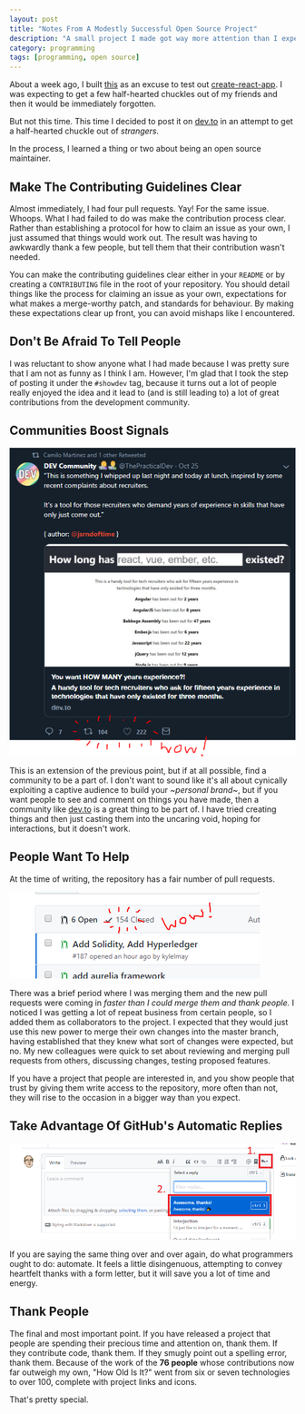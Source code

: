 ```yaml
---
layout: post
title: "Notes From A Modestly Successful Open Source Project"
description: "A small project I made got way more attention than I expected and I had to learn some things about being the maintainer of an open source project."
category: programming
tags: [programming, open source]
---
```


About a week ago, I built [this](https://howoldisit.glitch.me/) as an excuse to test out [create-react-app](https://github.com/facebook/create-react-app). I was expecting to get a few half-hearted chuckles out of my friends and then it would be immediately forgotten.

But not this time. This time I decided to post it on [dev.to](https://dev.to) in an attempt to get a half-hearted chuckle out of *strangers.*

In the process, I learned a thing or two about being an open source maintainer.

## Make The Contributing Guidelines Clear

Almost immediately, I had four pull requests. Yay! For the same issue. Whoops. What I had failed to do was make the contribution process clear. Rather than establishing a protocol for how to claim an issue as your own, I just assumed that things would work out. The result was having to awkwardly thank a few people, but tell them that their contribution wasn't needed.

You can make the contributing guidelines clear either in your `README` or by creating a `CONTRIBUTING` file in the root of your repository. You should detail things like the process for claiming an issue as your own, expectations for what makes a merge-worthy patch, and standards for behaviour. By making these expectations clear up front, you can avoid mishaps like I encountered.

## Don't Be Afraid To Tell People

I was reluctant to show anyone what I had made because I was pretty sure that I am not as funny as I think I am. However, I'm glad that I took the step of posting it under the `#showdev` tag, because it turns out a lot of people really enjoyed the idea and it lead to (and is still leading to) a lot of great contributions from the development community.

## Communities Boost Signals

![the official twitter post](/assets/images/successful-project/twitter-post.PNG)

This is an extension of the previous point, but if at all possible, find a community to be a part of. I don't want to sound like it's all about cynically exploiting a captive audience to build your *~personal brand~*, but if you want people to see and comment on things you have made, then a community like [dev.to](https://dev.to) is a great thing to be part of. I have tried creating things and then just casting them into the uncaring void, hoping for interactions, but it doesn't work.

## People Want To Help

At the time of writing, the repository has a fair number of pull requests.

![a lot of pull requests!](/assets/images/successful-project/pull-requests.PNG)

There was a brief period where I was merging them and the new pull requests were coming in *faster than I could merge them and thank people.* I noticed I was getting a lot of repeat business from certain people, so I added them as collaborators to the project. I expected that they would just use this new power to merge their own changes into the master branch, having established that they knew what sort of changes were expected, but no. My new colleagues were quick to set about reviewing and merging pull requests from others, discussing changes, testing proposed features.

If you have a project that people are interested in, and you show people that trust by giving them write access to the repository, more often than not, they will rise to the occasion in a bigger way than you expect.

## Take Advantage Of GitHub's Automatic Replies

![GitHub's saved reply feature](/assets/images/successful-project/git-replies.png)

If you are saying the same thing over and over again, do what programmers ought to do: automate. It feels a little disingenuous, attempting to convey heartfelt thanks with a form letter, but it will save you a lot of time and energy.

## Thank People

The final and most important point. If you have released a project that people are spending their precious time and attention on, thank them. If they contribute code, thank them. If they smugly point out a spelling error, thank them. Because of the work of the **76 people** whose contributions now far outweigh my own, "How Old Is It?" went from six or seven technologies to over 100, complete with project links and icons.

That's pretty special.